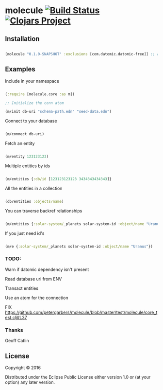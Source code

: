 # molecule [![Build Status](https://travis-ci.org/petergarbers/molecule.svg?branch=master)](https://travis-ci.org/petergarbers/molecule) [![Clojars Project](https://img.shields.io/clojars/v/molecule.svg)](https://clojars.org/molecule)


## Installation


```clj

[molecule "0.1.0-SNAPSHOT" :exclusions [com.datomic.datomic-free]] ;; add to your project.clj

```


## Examples

Include in your namespace

```clj

(:require [molecule.core :as m])

;; Initialize the conn atom

(m/init db-uri "schema-path.edn" "seed-data.edn")

```
Connect to your database

```clj

(m/connect db-uri)

```

Fetch an entity

```clj

(m/entity 123123123)


```

Multiple entities by ids

```clj

(m/entities {:db/id [123123123123 3434343434343]}

```

All the entities in a collection

```clj

(db/entities :objects/name)

```

You can traverse backref relationships

```clj

(m/entities {:solar-system/_planets solar-system-id :object/name "Uranus"})

```

If you just need id's

```clj

(m/e {:solar-system/_planets solar-system-id :object/name "Uranus"})

```

### TODO:
Warn if datomic dependency isn't present

Read database uri from ENV

Transact entities 

Use an atom for the connection

FIX https://github.com/petergarbers/molecule/blob/master/test/molecule/core_test.clj#L37

### Thanks

Geoff Catlin 

## License

Copyright © 2016

Distributed under the Eclipse Public License either version 1.0 or (at
your option) any later version.
